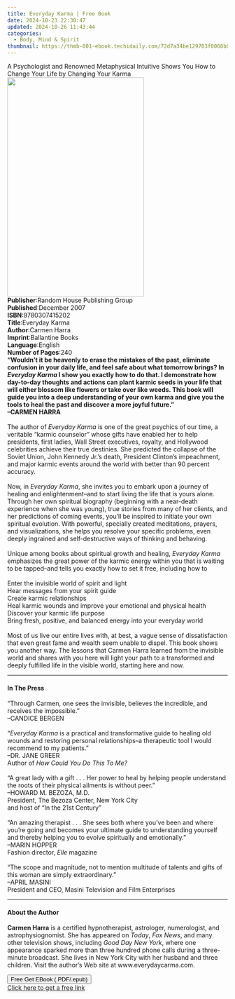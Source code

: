 ```yaml
---
title: Everyday Karma | Free Book
date: 2024-10-23 22:30:47
updated: 2024-10-26 11:43:44
categories:
  - Body, Mind & Spirit
thumbnail: https://thmb-001-ebook.techidaily.com/72d7a34be129703f0068b093e8c47fa4332bbcfbff1a096e3263608fbcd70476.jpg
---
```

<main id="book-container">
  <div class="flex flex-col">
    <div class="book-brief flex-1 py-6 px-4 sm:p-6 md:py-10 md:px-8">
      <!-- brief-->
      <div class="book-brief-main">
        A Psychologist and Renowned Metaphysical Intuitive Shows You How to
        Change Your Life by Changing Your Karma
      </div>
    </div>
    <div
      class="book-meta-info flex-1 grid gap-4 col-start-1 col-end-3 row-start-1 sm:mb-6 sm:grid-cols-4 lg:gap-6 lg:col-start-2 lg:row-end-6 lg:row-span-6 lg:mb-0"
    >
      <div
        class="book-meta-info-left place-content-center mt-4 p-4 text-sm leading-6 col-start-2 col-span-2 dark:text-slate-400"
      >
        <img
          class="w-full h-500 object-cover rounded-lg sm:h-255 sm:col-span-2 lg:col-span-full"
          src="https://img-001-ebook.techidaily.com/798ca5f961914e4c8c50a7f233431fd343e337012bd07260504dac7f47920c42.jpg"
          alt=""
          width="312"
          height="500"
        />
      </div>
      <div
        class="book-meta-info-right mt-2 col-start-1 row-start-2 col-span-3 self-center"
      >
        <!-- meta data  -->
        <div class="flex flex-col px-4 md:px-8">
          <div class="flex-1">
            <strong>Publisher</strong>:<span class="px-2"
              >Random House Publishing Group</span
            >
          </div>
          <div class="flex-1">
            <strong>Published</strong>:<span class="px-2">December 2007</span>
          </div>
          <div class="flex-1">
            <strong>ISBN</strong>:<span class="px-2">9780307415202</span>
          </div>
          <div class="flex-1">
            <strong>Title</strong>:<span class="px-2">Everyday Karma</span>
          </div>
          <div class="flex-1">
            <strong>Author</strong>:<span class="px-2">Carmen Harra</span>
          </div>
          <div class="flex-1">
            <strong>Imprint</strong>:<span class="px-2">Ballantine Books</span>
          </div>
          <div class="flex-1">
            <strong>Language</strong>:<span class="px-2">English</span>
          </div>
          <div class="flex-1">
            <strong>Number of Pages</strong>:<span class="px-2">240</span>
          </div>
        </div>
      </div>
    </div>
    <div class="book-description flex-1 py-6 px-4 sm:p-6 md:py-10 md:px-8">
      <div class="book-description-main">
        <div accordion-content="" id="description">
          <b
            >“Wouldn’t it be heavenly to erase the mistakes of the past,
            eliminate confusion in your daily life, and feel safe about what
            tomorrow brings? In <i>Everyday Karma</i> I show you exactly how to
            do that. I demonstrate how day-to-day thoughts and actions can plant
            karmic seeds in your life that will either blossom like flowers or
            take over like weeds. This book will guide you into a deep
            understanding of your own karma and give you the tools to heal the
            past and discover a more joyful future.”<br />–CARMEN HARRA<br /></b
          ><br />The author of <i>Everyday Karma</i> is one of the great
          psychics of our time, a veritable “karmic counselor” whose gifts have
          enabled her to help presidents, first ladies, Wall Street executives,
          royalty, and Hollywood celebrities achieve their true destinies. She
          predicted the collapse of the Soviet Union, John Kennedy Jr.’s death,
          President Clinton’s impeachment, and major karmic events around the
          world with better than 90 percent accuracy.<br /><br />Now, in
          <i>Everyday Karma</i>, she invites you to embark upon a journey of
          healing and enlightenment–and to start living the life that is yours
          alone. Through her own spiritual biography (beginning with a
          near-death experience when she was young), true stories from many of
          her clients, and her predictions of coming events, you’ll be inspired
          to initiate your own spiritual evolution. With powerful, specially
          created meditations, prayers, and visualizations, she helps you
          resolve your specific problems, even deeply ingrained and
          self-destructive ways of thinking and behaving.<br /><br />Unique
          among books about spiritual growth and healing,
          <i>Everyday Karma</i> emphasizes the great power of the karmic energy
          within you that is waiting to be tapped–and tells you exactly how to
          set it free, including how to<br /><br />
          Enter the invisible world of spirit and light<br />
          Hear messages from your spirit guide<br />
          Create karmic relationships<br />
          Heal karmic wounds and improve your emotional and physical health<br />
          Discover your karmic life purpose<br />
          Bring fresh, positive, and balanced energy into your everyday world<br /><br />Most
          of us live our entire lives with, at best, a vague sense of
          dissatisfaction that even great fame and wealth seem unable to dispel.
          This book shows you another way. The lessons that Carmen Harra learned
          from the invisible world and shares with you here will light your path
          to a transformed and deeply fulfilled life in the visible world,
          starting here and now.
        </div>
        <div class="accordion-fader"></div>
      </div>
    </div>
    <div class="book-excerpts flex-1 py-6 px-4 sm:p-6 md:py-10 md:px-8">
      <!-- excerpts-->
      <div class="book-excerpts-main">
        <hr />
        <h4 class="placeholder placeholder-heading">
          <span>In The Press</span>
        </h4>
        <p>
          “Through Carmen, one sees the invisible, believes the incredible, and
          receives the impossible.”<br />–CANDICE BERGEN<br /><br />“<i
            >Everyday Karma</i
          >
          is a practical and transformative guide to healing old wounds and
          restoring personal relationships–a therapeutic tool I would recommend
          to my patients.”<br />–DR. JANE GREER<br />
          Author of <i>How Could You Do This To Me?</i><br /><br />“A great lady
          with a gift . . . Her power to heal by helping people understand the
          roots of their physical ailments is without peer.”<br />–HOWARD M.
          BEZOZA, M.D. <br />
          President, The Bezoza Center, New York City <br />
          and host of “In the 21st Century”<br /><br />“An amazing therapist . .
          . She sees both where you’ve been and where you’re going and becomes
          your ultimate guide to understanding yourself and thereby helping you
          to evolve spiritually and emotionally.”<br />–MARIN HOPPER<br />
          Fashion director, <i>Elle</i> magazine<br /><br />“The scope and
          magnitude, not to mention multitude of talents and gifts of this woman
          are simply extraordinary.”<br />–APRIL MASINI<br />
          President and CEO, Masini Television and Film Enterprises
        </p>
      </div>
    </div>
    <div class="book-about-author flex-1 py-6 px-4 sm:p-6 md:py-10 md:px-8">
      <!-- about author-->
      <div class="book-main-author-main">
        <hr />
        <h4 class="placeholder placeholder-heading">
          <span>About the Author</span>
        </h4>
        <p>
          <b>Carmen Harra</b> is a certified hypnotherapist, astrologer,
          numerologist, and astrophysiognomist. She has appeared on
          <i>Today</i>, <i>Fox News</i>, and many other television shows,
          including <i>Good Day New York</i>, where one appearance sparked more
          than three hundred phone calls during a three-minute broadcast. She
          lives in New York City with her husband and three children. Visit the
          author’s Web site at www.everydaycarma.com.
        </p>
      </div>
    </div>
    <div class="book-free-get flex-1 py-6 px-4 sm:p-6 md:py-10 md:px-8">
      <button
        id="btn-free-get"
        class="bg-blue-500 hover:bg-blue-700 text-white font-bold py-2 px-4 rounded"
      >
        Free Get EBook (.PDF/.epub)
      </button>
      <div id="countdown-display" class="px-2 text-lg mt-2"></div>
      <a
        id="free-link"
        class="hidden bg-blue-500 hover:bg-blue-700 text-white font-bold py-2 px-4 rounded"
        href="https://www.ebooks.com/en-us/book/339630/everyday-karma/carmen-harra/"
        target="_blank"
        >Click here to get a free link</a
      >
    </div>
    <script>
      let countdownTime = 0;
      let countdownInterval = null;
      document
        .getElementById('btn-free-get')
        .addEventListener('click', startCountdown);
      function startCountdown() {
        countdownTime = new Date().getTime() + 60000 * 3;
        countdownInterval = setInterval(updateCountdown, 1000);
        document.getElementById('btn-free-get').disabled = true;
        document
          .getElementById('btn-free-get')
          .classList.add('bg-gray-500', 'cursor-not-allowed');
      }
      function updateCountdown() {
        let currentTime = new Date().getTime();
        let timeLeft = countdownTime - currentTime;
        let secondsLeft = Math.floor(timeLeft / 1000);
        document.getElementById('countdown-display').innerHTML =
          `Remaining time: ${secondsLeft} seconds.`;
        if (secondsLeft <= 0) {
          clearInterval(countdownInterval);
          document.getElementById('btn-free-get').classList.add('hidden');
          document.getElementById('free-link').classList.remove('hidden');
          document.getElementById('countdown-display').innerHTML = '';
        }
      }
    </script>
  </div>
</main>
